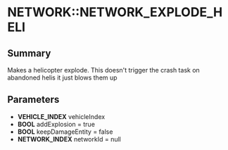 # NETWORK::NETWORK_EXPLODE_HELI

## Summary
Makes a helicopter explode. This doesn't trigger the crash task on abandoned helis it just blows them up

## Parameters
* **VEHICLE_INDEX** vehicleIndex
* **BOOL** addExplosion = true
* **BOOL** keepDamageEntity = false
* **NETWORK_INDEX** networkId = null